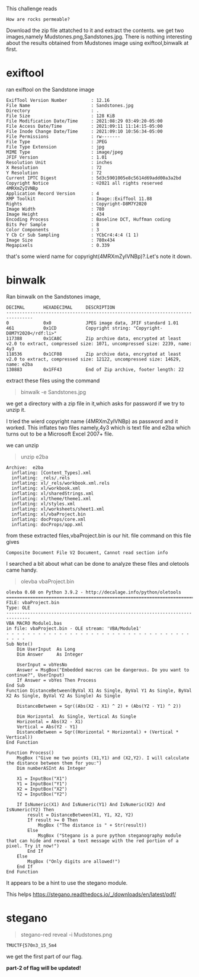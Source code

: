 This challenge reads
```
How are rocks permeable?
```
Download the zip file attatched to it and extract the contents.
we get two images,namely Mudstones.png,Sandstones.jpg.
There is nothing interesting about the results obtained from Mudstones image using exiftool,binwalk at first.
# exiftool
ran exiftool on the Sandstone image
```
ExifTool Version Number         : 12.16
File Name                       : Sandstones.jpg
Directory                       : .
File Size                       : 128 KiB
File Modification Date/Time     : 2021:08:29 03:49:20-05:00
File Access Date/Time           : 2021:09:11 11:14:15-05:00
File Inode Change Date/Time     : 2021:09:10 10:56:34-05:00
File Permissions                : rw-------
File Type                       : JPEG
File Type Extension             : jpg
MIME Type                       : image/jpeg
JFIF Version                    : 1.01
Resolution Unit                 : inches
X Resolution                    : 72
Y Resolution                    : 72
Current IPTC Digest             : 5d3c5901005e8c5614d69add00a3a2bd
Copyright Notice                : ©2021 all rights reserved 4MRXmZyIVNBp
Application Record Version      : 4
XMP Toolkit                     : Image::ExifTool 11.88
Rights                          : Copyright-D8M7Y2020
Image Width                     : 780
Image Height                    : 434
Encoding Process                : Baseline DCT, Huffman coding
Bits Per Sample                 : 8
Color Components                : 3
Y Cb Cr Sub Sampling            : YCbCr4:4:4 (1 1)
Image Size                      : 780x434
Megapixels                      : 0.339
```
that's some wierd name for copyright(4MRXmZyIVNBp)?.Let's note it down.
# binwalk
Ran binwalk on the Sandstones image,
```
DECIMAL       HEXADECIMAL     DESCRIPTION
--------------------------------------------------------------------------------
0             0x0             JPEG image data, JFIF standard 1.01
461           0x1CD           Copyright string: "Copyright-D8M7Y2020</rdf:li>"
117388        0x1CA8C         Zip archive data, encrypted at least v2.0 to extract, compressed size: 1071, uncompressed size: 2239, name: 4y3
118536        0x1CF08         Zip archive data, encrypted at least v2.0 to extract, compressed size: 12122, uncompressed size: 14629, name: e2ba
130883        0x1FF43         End of Zip archive, footer length: 22
```
extract these files using the command
>binwalk -e Sandstones.jpg

we get a directory with a zip file in it,which asks for password if we try to unzip it.

I tried the wierd copyright name (4MRXmZyIVNBp) as password and it worked.
This inflates two files namely,4y3 which is text file and e2ba which turns out to be a Microsoft Excel 2007+ file.

we can unzip
>unzip e2ba 
```
Archive:  e2ba
  inflating: [Content_Types].xml     
  inflating: _rels/.rels             
  inflating: xl/_rels/workbook.xml.rels  
  inflating: xl/workbook.xml         
  inflating: xl/sharedStrings.xml    
  inflating: xl/theme/theme1.xml     
  inflating: xl/styles.xml           
  inflating: xl/worksheets/sheet1.xml  
  inflating: xl/vbaProject.bin       
  inflating: docProps/core.xml       
  inflating: docProps/app.xml
```
from these extracted files,vbaProject.bin is our hit. file command on this file gives
```
Composite Document File V2 Document, Cannot read section info
```
I searched a bit about what can be done to analyze these files and oletools came handy.
>olevba vbaProject.bin       
```  
olevba 0.60 on Python 3.9.2 - http://decalage.info/python/oletools
===============================================================================
FILE: vbaProject.bin
Type: OLE
-------------------------------------------------------------------------------
VBA MACRO Module1.bas 
in file: vbaProject.bin - OLE stream: 'VBA/Module1'
- - - - - - - - - - - - - - - - - - - - - - - - - - - - - - - - - - - - - - - 
Sub Note()
    Dim UserInput  As Long
    Dim Answer     As Integer
    
    UserInput = vbYesNo
    Answer = MsgBox("Embedded macros can be dangerous. Do you want to continue?", UserInput)
    If Answer = vbYes Then Process
End Sub
Function DistanceBetween(ByVal X1 As Single, ByVal Y1 As Single, ByVal X2 As Single, ByVal Y2 As Single) As Single
    
    DistanceBetween = Sqr((Abs(X2 - X1) ^ 2) + (Abs(Y2 - Y1) ^ 2))
    
    Dim Horizontal  As Single, Vertical As Single
    Horizontal = Abs(X2 - X1)
    Vertical = Abs(Y2 - Y1)
    DistanceBetween = Sqr((Horizontal * Horizontal) + (Vertical * Vertical))
End Function

Function Process()
    MsgBox ("Give me two points (X1,Y1) and (X2,Y2). I will calculate the distance between them for you:")
    Dim numberASInt As Integer
    
    X1 = InputBox("X1")
    Y1 = InputBox("Y1")
    X2 = InputBox("X2")
    Y2 = InputBox("Y2")
    
    If IsNumeric(X1) And IsNumeric(Y1) And IsNumeric(X2) And IsNumeric(Y2) Then
        result = DistanceBetween(X1, Y1, X2, Y2)
        If result >= 0 Then
            MsgBox ("The distance is " + Str(result))
        Else
            MsgBox ("Stegano is a pure python steganography module that can hide and reveal a text message with the red portion of a pixel. Try it now!")
        End If
    Else
        MsgBox ("Only digits are allowed!")
    End If
End Function
```
It appears to be a hint to use the stegano module.

This helps https://stegano.readthedocs.io/_/downloads/en/latest/pdf/

# stegano
>stegano-red reveal -i Mudstones.png
 ```
 TMUCTF{570n3_15_5m4
 ```
 we get the first part of our flag.

 **part-2 of flag will be updated!**
 